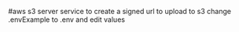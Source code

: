 #aws s3 server
service to create a signed url to upload to s3
change .envExample to .env and edit values
